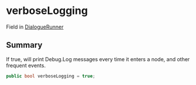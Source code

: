 # verboseLogging

Field in [DialogueRunner](yarn.unity.dialoguerunner.md)

## Summary

If true, will print Debug.Log messages every time it enters a node, and other frequent events.

```csharp
public bool verboseLogging = true;
```
